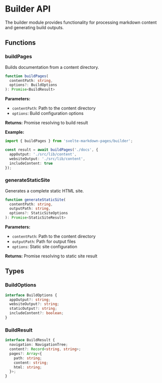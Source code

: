 # Builder API

The builder module provides functionality for processing markdown content and generating build outputs.

## Functions

### buildPages

Builds documentation from a content directory.

```typescript
function buildPages(
  contentPath: string,
  options?: BuildOptions
): Promise<BuildResult>
```

**Parameters:**
- `contentPath`: Path to the content directory
- `options`: Build configuration options

**Returns:** Promise resolving to build result

**Example:**
```typescript
import { buildPages } from 'svelte-markdown-pages/builder';

const result = await buildPages('./docs', {
  appOutput: './src/lib/content',
  websiteOutput: './src/lib/content',
  includeContent: true
});
```

### generateStaticSite

Generates a complete static HTML site.

```typescript
function generateStaticSite(
  contentPath: string,
  outputPath: string,
  options?: StaticSiteOptions
): Promise<StaticSiteResult>
```

**Parameters:**
- `contentPath`: Path to the content directory
- `outputPath`: Path for output files
- `options`: Static site configuration

**Returns:** Promise resolving to static site result

## Types

### BuildOptions

```typescript
interface BuildOptions {
  appOutput?: string;
  websiteOutput?: string;
  staticOutput?: string;
  includeContent?: boolean;
}
```

### BuildResult

```typescript
interface BuildResult {
  navigation: NavigationTree;
  content?: Record<string, string>;
  pages?: Array<{
    path: string;
    content: string;
    html: string;
  }>;
}
```